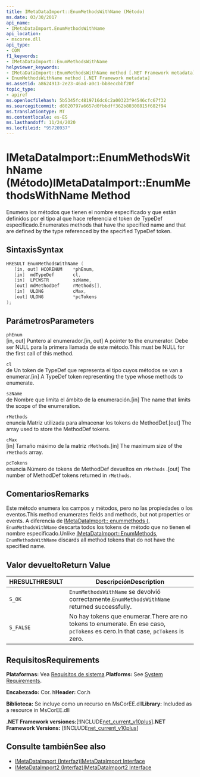 ```yaml
---
title: IMetaDataImport::EnumMethodsWithName (Método)
ms.date: 03/30/2017
api_name:
- IMetaDataImport.EnumMethodsWithName
api_location:
- mscoree.dll
api_type:
- COM
f1_keywords:
- IMetaDataImport::EnumMethodsWithName
helpviewer_keywords:
- IMetaDataImport::EnumMethodsWithName method [.NET Framework metadata]
- EnumMethodsWithName method [.NET Framework metadata]
ms.assetid: a8624913-2e23-46ad-a0c1-bb8eccbbf20f
topic_type:
- apiref
ms.openlocfilehash: 5b5345fc4819716dc6c2a00323f94546cfc67f32
ms.sourcegitcommit: d8020797a6657d0fbbdff362b80300815f682f94
ms.translationtype: MT
ms.contentlocale: es-ES
ms.lasthandoff: 11/24/2020
ms.locfileid: "95720937"
---
```

# <a name="imetadataimportenummethodswithname-method"></a><span data-ttu-id="253c4-102">IMetaDataImport::EnumMethodsWithName (Método)</span><span class="sxs-lookup"><span data-stu-id="253c4-102">IMetaDataImport::EnumMethodsWithName Method</span></span>

<span data-ttu-id="253c4-103">Enumera los métodos que tienen el nombre especificado y que están definidos por el tipo al que hace referencia el token de TypeDef especificado.</span><span class="sxs-lookup"><span data-stu-id="253c4-103">Enumerates methods that have the specified name and that are defined by the type referenced by the specified TypeDef token.</span></span>  
  
## <a name="syntax"></a><span data-ttu-id="253c4-104">Sintaxis</span><span class="sxs-lookup"><span data-stu-id="253c4-104">Syntax</span></span>  
  
```cpp  
HRESULT EnumMethodsWithName (  
   [in, out] HCORENUM    *phEnum,  
   [in]  mdTypeDef       cl,  
   [in]  LPCWSTR         szName,  
   [out] mdMethodDef     rMethods[],  
   [in]  ULONG           cMax,  
   [out] ULONG           *pcTokens  
);  
```  
  
## <a name="parameters"></a><span data-ttu-id="253c4-105">Parámetros</span><span class="sxs-lookup"><span data-stu-id="253c4-105">Parameters</span></span>  

 `phEnum`  
 <span data-ttu-id="253c4-106">[in, out] Puntero al enumerador.</span><span class="sxs-lookup"><span data-stu-id="253c4-106">[in, out] A pointer to the enumerator.</span></span> <span data-ttu-id="253c4-107">Debe ser NULL para la primera llamada de este método.</span><span class="sxs-lookup"><span data-stu-id="253c4-107">This must be NULL for the first call of this method.</span></span>  
  
 `cl`  
 <span data-ttu-id="253c4-108">de Un token de TypeDef que representa el tipo cuyos métodos se van a enumerar.</span><span class="sxs-lookup"><span data-stu-id="253c4-108">[in] A TypeDef token representing the type whose methods to enumerate.</span></span>  
  
 `szName`  
 <span data-ttu-id="253c4-109">de Nombre que limita el ámbito de la enumeración.</span><span class="sxs-lookup"><span data-stu-id="253c4-109">[in] The name that limits the scope of the enumeration.</span></span>  
  
 `rMethods`  
 <span data-ttu-id="253c4-110">enuncia Matriz utilizada para almacenar los tokens de MethodDef.</span><span class="sxs-lookup"><span data-stu-id="253c4-110">[out] The array used to store the MethodDef tokens.</span></span>  
  
 `cMax`  
 <span data-ttu-id="253c4-111">[in] Tamaño máximo de la matriz `rMethods`.</span><span class="sxs-lookup"><span data-stu-id="253c4-111">[in] The maximum size of the `rMethods` array.</span></span>  
  
 `pcTokens`  
 <span data-ttu-id="253c4-112">enuncia Número de tokens de MethodDef devueltos en `rMethods` .</span><span class="sxs-lookup"><span data-stu-id="253c4-112">[out] The number of MethodDef tokens returned in `rMethods`.</span></span>  
  
## <a name="remarks"></a><span data-ttu-id="253c4-113">Comentarios</span><span class="sxs-lookup"><span data-stu-id="253c4-113">Remarks</span></span>  

 <span data-ttu-id="253c4-114">Este método enumera los campos y métodos, pero no las propiedades o los eventos.</span><span class="sxs-lookup"><span data-stu-id="253c4-114">This method enumerates fields and methods, but not properties or events.</span></span> <span data-ttu-id="253c4-115">A diferencia de [IMetaDataImport:: enummethods (](imetadataimport-enummethods-method.md), `EnumMethodsWithName` descarta todos los tokens de método que no tienen el nombre especificado.</span><span class="sxs-lookup"><span data-stu-id="253c4-115">Unlike [IMetaDataImport::EnumMethods](imetadataimport-enummethods-method.md), `EnumMethodsWithName` discards all method tokens that do not have the specified name.</span></span>  
  
## <a name="return-value"></a><span data-ttu-id="253c4-116">Valor devuelto</span><span class="sxs-lookup"><span data-stu-id="253c4-116">Return Value</span></span>  
  
|<span data-ttu-id="253c4-117">HRESULT</span><span class="sxs-lookup"><span data-stu-id="253c4-117">HRESULT</span></span>|<span data-ttu-id="253c4-118">Descripción</span><span class="sxs-lookup"><span data-stu-id="253c4-118">Description</span></span>|  
|-------------|-----------------|  
|`S_OK`|<span data-ttu-id="253c4-119">`EnumMethodsWithName` se devolvió correctamente.</span><span class="sxs-lookup"><span data-stu-id="253c4-119">`EnumMethodsWithName` returned successfully.</span></span>|  
|`S_FALSE`|<span data-ttu-id="253c4-120">No hay tokens que enumerar.</span><span class="sxs-lookup"><span data-stu-id="253c4-120">There are no tokens to enumerate.</span></span> <span data-ttu-id="253c4-121">En ese caso, `pcTokens` es cero.</span><span class="sxs-lookup"><span data-stu-id="253c4-121">In that case, `pcTokens` is zero.</span></span>|  
  
## <a name="requirements"></a><span data-ttu-id="253c4-122">Requisitos</span><span class="sxs-lookup"><span data-stu-id="253c4-122">Requirements</span></span>  

 <span data-ttu-id="253c4-123">**Plataformas:** Vea [Requisitos de sistema](../../get-started/system-requirements.md).</span><span class="sxs-lookup"><span data-stu-id="253c4-123">**Platforms:** See [System Requirements](../../get-started/system-requirements.md).</span></span>  
  
 <span data-ttu-id="253c4-124">**Encabezado:** Cor. h</span><span class="sxs-lookup"><span data-stu-id="253c4-124">**Header:** Cor.h</span></span>  
  
 <span data-ttu-id="253c4-125">**Biblioteca:** Se incluye como un recurso en MsCorEE.dll</span><span class="sxs-lookup"><span data-stu-id="253c4-125">**Library:** Included as a resource in MsCorEE.dll</span></span>  
  
 <span data-ttu-id="253c4-126">**.NET Framework versiones:**[!INCLUDE[net_current_v10plus](../../../../includes/net-current-v10plus-md.md)]</span><span class="sxs-lookup"><span data-stu-id="253c4-126">**.NET Framework Versions:** [!INCLUDE[net_current_v10plus](../../../../includes/net-current-v10plus-md.md)]</span></span>  
  
## <a name="see-also"></a><span data-ttu-id="253c4-127">Consulte también</span><span class="sxs-lookup"><span data-stu-id="253c4-127">See also</span></span>

- [<span data-ttu-id="253c4-128">IMetaDataImport (Interfaz)</span><span class="sxs-lookup"><span data-stu-id="253c4-128">IMetaDataImport Interface</span></span>](imetadataimport-interface.md)
- [<span data-ttu-id="253c4-129">IMetaDataImport2 (Interfaz)</span><span class="sxs-lookup"><span data-stu-id="253c4-129">IMetaDataImport2 Interface</span></span>](imetadataimport2-interface.md)
